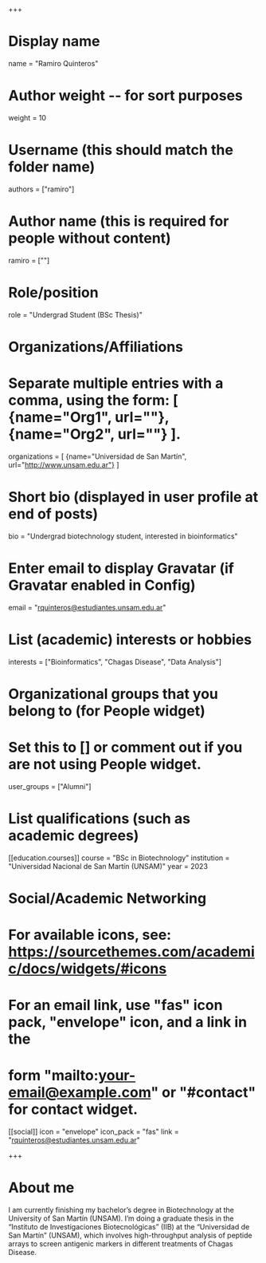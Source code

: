 +++

# Display name
name = "Ramiro Quinteros"

# Author weight -- for sort purposes
weight = 10

# Username (this should match the folder name)
authors = ["ramiro"]

# Author name (this is required for people without content)
ramiro = [""]

# Role/position
role = "Undergrad Student (BSc Thesis)"

# Organizations/Affiliations
#  Separate multiple entries with a comma, using the form: [ {name="Org1", url=""}, {name="Org2", url=""} ].
organizations = [ {name="Universidad de San Martín", url="http://www.unsam.edu.ar"} ]

# Short bio (displayed in user profile at end of posts)
bio = "Undergrad biotechnology student, interested in bioinformatics"

# Enter email to display Gravatar (if Gravatar enabled in Config)
email = "rquinteros@estudiantes.unsam.edu.ar"

# List (academic) interests or hobbies
interests = ["Bioinformatics", "Chagas Disease", "Data Analysis"]

# Organizational groups that you belong to (for People widget)
# Set this to [] or comment out if you are not using People widget.
user_groups = ["Alumni"]

# List qualifications (such as academic degrees)
 [[education.courses]] 
course = "BSc in Biotechnology" 
institution = "Universidad Nacional de San Martín (UNSAM)" 
year = 2023

# Social/Academic Networking
# For available icons, see: https://sourcethemes.com/academic/docs/widgets/#icons
# For an email link, use "fas" icon pack, "envelope" icon, and a link in the
# form "mailto:your-email@example.com" or "#contact" for contact widget.
[[social]] icon = "envelope" icon_pack = "fas" link = "rquinteros@estudiantes.unsam.edu.ar"

+++
# About me
I am currently finishing my bachelor’s degree in Biotechnology at the University of San Martín (UNSAM). 
I’m doing a graduate thesis in the “Instituto de Investigaciones Biotecnológicas” (IIB) at the “Universidad de San Martín” (UNSAM), which involves high-throughput analysis of peptide arrays to screen antigenic markers in different treatments of Chagas Disease.
